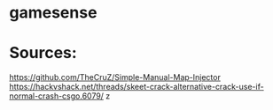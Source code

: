 # gamesense



# Sources:
https://github.com/TheCruZ/Simple-Manual-Map-Injector
https://hackvshack.net/threads/skeet-crack-alternative-crack-use-if-normal-crash-csgo.6079/
z
